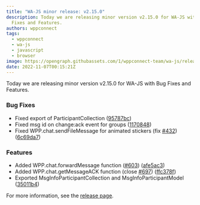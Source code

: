 ```yaml
---
title: "WA-JS minor release: v2.15.0"
description: Today we are releasing minor version v2.15.0 for WA-JS with Bug
  Fixes and Features.
authors: wppconnect
tags:
  - wppconnect
  - wa-js
  - javascript
  - browser
image: https://opengraph.githubassets.com/1/wppconnect-team/wa-js/releases/tag/v2.15.0
date: 2022-11-07T00:15:21Z
---
```


Today we are releasing minor version v2.15.0 for WA-JS with Bug Fixes and Features.

<!--truncate-->

### Bug Fixes

* Fixed export of ParticipantCollection ([95787bc](https://github.com/wppconnect-team/wa-js/commit/95787bce726f3c4a5375b951773c53914a47baa0))
* Fixed msg id on change:ack event for groups ([1170848](https://github.com/wppconnect-team/wa-js/commit/11708486ff3e321a479c86c8fdceacce8108d6f2))
* Fixed WPP.chat.sendFileMessage for animated stickers (fix [#432](https://github.com/wppconnect-team/wa-js/issues/432)) ([6c69da7](https://github.com/wppconnect-team/wa-js/commit/6c69da782723c05da21108dfa1db3e63910d92b5))


### Features

* Added WPP.chat.forwardMessage function ([#603](https://github.com/wppconnect-team/wa-js/issues/603)) ([afe5ac3](https://github.com/wppconnect-team/wa-js/commit/afe5ac3aeae67a0d5fbb9c5f5e48672e36592175))
* Added WPP.chat.getMessageACK function (close [#697](https://github.com/wppconnect-team/wa-js/issues/697)) ([ffc378f](https://github.com/wppconnect-team/wa-js/commit/ffc378f9ea5b8a2be31e7fa1846381dff6ef9cd6))
* Exported MsgInfoParticipantCollection and MsgInfoParticipantModel ([35011b4](https://github.com/wppconnect-team/wa-js/commit/35011b44e417120bec63eb058aa133f084f78d32))

For more information, see the [release page](https://github.com/wppconnect-team/wa-js/releases/tag/v2.15.0).